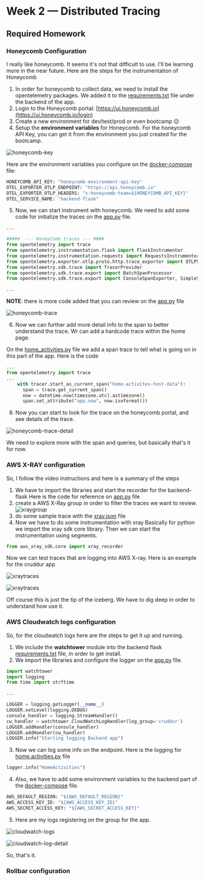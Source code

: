# Week 2 — Distributed Tracing

## Required Homework

### Honeycomb Configuration

I really like honeycomb. It seems it's not that difficult to use. I'll be learning more in the near future. Here are the steps for the instrumentation of Honeycomb

1. In order for honeycomb to collect data, we need to install the opentelemetry packages. We added it to the [requirements.txt](https://github.com/ymendozahn/aws-bootcamp-cruddur-2023/blob/3d030dd41700d91f35d6563cb5e468dbcd0f3403/backend-flask/requirements.txt#L4-L8) file under the backend of the app.
2. Login to the Honeycomb portal: [https://ui.honeycomb.io](https://ui.honeycomb.io/login)
3. Create a new environment for dev/test/prod or even bootcamp :wink: 
4. Setup the **environment variables** for Honeycomb. For the honeycomb API Key, you can get it from the environment you just created for the bootcamp.
 
 ![honeycomb-key](images/honeycombkey.png)

Here are the environment variables you   configure on the [docker-compose](https://github.com/ymendozahn/aws-bootcamp-cruddur-2023/blob/3d030dd41700d91f35d6563cb5e468dbcd0f3403/docker-compose.yml#L7-L10) file: 

```dockerfile
HONEYCOMB_API_KEY: "honeycomb-environment-api-key"
OTEL_EXPORTER_OTLP_ENDPOINT: "https://api.honeycomb.io"
OTEL_EXPORTER_OTLP_HEADERS: "x-honeycomb-team=${HONEYCOMB_API_KEY}"  
OTEL_SERVICE_NAME: "backend-flask"
```

5. Now, we can start instrument with honeycomb. We need to add some code for initialize the traces on the [app.py](https://github.com/ymendozahn/aws-bootcamp-cruddur-2023/blob/3d030dd41700d91f35d6563cb5e468dbcd0f3403/backend-flask/app.py#L17-L24) file.  

```python
...

#####  --- HoneyComb traces --- ####
from opentelemetry import trace
from opentelemetry.instrumentation.flask import FlaskInstrumentor
from opentelemetry.instrumentation.requests import RequestsInstrumentor
from opentelemetry.exporter.otlp.proto.http.trace_exporter import OTLPSpanExporter
from opentelemetry.sdk.trace import TracerProvider
from opentelemetry.sdk.trace.export import BatchSpanProcessor
from opentelemetry.sdk.trace.export import ConsoleSpanExporter, SimpleSpanProcessor

...
```

**NOTE**: there is more code added that you can review on the [app.py](https://github.com/ymendozahn/aws-bootcamp-cruddur-2023/blob/3d030dd41700d91f35d6563cb5e468dbcd0f3403/backend-flask/app.py) file

 ![honeycomb-trace](images/honeycombtrace01.png)

6. Now we can further add more detail info to the span to better understand the trace. Wr can add a hardcode trace within the home page.

On the [home_activities.py](https://github.com/ymendozahn/aws-bootcamp-cruddur-2023/blob/3d030dd41700d91f35d6563cb5e468dbcd0f3403/backend-flask/services/home_activities.py#L8-L11) file we add a span trace to tell what is going on in this part of the app. Here is the code
```python
...
from opentelemetry import trace
...
    with tracer.start_as_current_span("home-activites-test-data"):
      span = trace.get_current_span()
      now = datetime.now(timezone.utc).astimezone()
      span.set_attribute("app.now", now.isoformat())
```

8. Now you can start to look for the trace on the honeycomb portal, and see details of the trace.

 ![honeycomb-trace-detail](images/honeycombtrace02.png)
 
We need to explore more with the span and queries, but basically that's it for now.

### AWS X-RAY configuration

So, I follow the video instructions and here is a summary of the steps

1. We have to import the libraries and start the recorder for the backend-flask
  Here is the code for reference on [app.py](https://github.com/ymendozahn/aws-bootcamp-cruddur-2023/blob/3d030dd41700d91f35d6563cb5e468dbcd0f3403/backend-flask/app.py#L26-L28) file
2. create a AWS X-Ray group in order to filter the traces we want to review.
 ![xraygroup](images/xraygroup01.png)
3. do some sample trace with the [xray.json](https://github.com/ymendozahn/aws-bootcamp-cruddur-2023/blob/3d030dd41700d91f35d6563cb5e468dbcd0f3403/aws/json/xray.json) file
4. Now we have to do some instrumentation with xray
  Basically for python we import the xray sdk core library. Then we can start the instrumentation using segments.
  
  ```python 
  from aws_xray_sdk.core import xray_recorder
  ```
  Now we can test traces that are logging into AWS X-ray. Here is an example for the cruddur app
  
   ![xraytraces](images/xraytraces01.png)
   
   ![xraytraces](images/xraytraces02.png)
  
  Off course this is just the tip of the iceberg. We have to dig deep in order to understand how use it.
   
 ### AWS Cloudwatch logs configuration
 
 So, for the cloudwatch logs here are the steps to get it up and running.

1. We include the **watchtower** module into the backend flask [requirements.txt](https://github.com/ymendozahn/aws-bootcamp-cruddur-2023/blob/6427a6d4e6d7b9c5b499c9572074105f238d0135/backend-flask/requirements.txt#L12) file, in order to get install.
2. We import the libraries and configure the logger on the [app.py](https://github.com/ymendozahn/aws-bootcamp-cruddur-2023/blob/6427a6d4e6d7b9c5b499c9572074105f238d0135/backend-flask/app.py#L30-L33) file.
```python
import watchtower
import logging
from time import strftime

...

LOGGER = logging.getLogger(__name__)
LOGGER.setLevel(logging.DEBUG)
console_handler = logging.StreamHandler()
cw_handler = watchtower.CloudWatchLogHandler(log_group='cruddur')
LOGGER.addHandler(console_handler)
LOGGER.addHandler(cw_handler)
LOGGER.info("Starting logging Backend app")
```

3. Now we can log some info on the endpoint. Here is the logging for [home.activities.py](https://github.com/ymendozahn/aws-bootcamp-cruddur-2023/blob/6427a6d4e6d7b9c5b499c9572074105f238d0135/backend-flask/services/home_activities.py#L8) file

```python
logger.info("HomeActivities")
```
4. Also, we have to add some environment variables to the backend part of the [docker-compose](https://github.com/ymendozahn/aws-bootcamp-cruddur-2023/blob/6427a6d4e6d7b9c5b499c9572074105f238d0135/docker-compose.yml#L13-L15) file.

```dockerfile
AWS_DEFAULT_REGION: "${AWS_DEFAULT_REGION}"
AWS_ACCESS_KEY_ID: "${AWS_ACCESS_KEY_ID}"
AWS_SECRET_ACCESS_KEY: "${AWS_SECRET_ACCESS_KEY}"
```
5. Here are my logs registering on the group for the app.

 ![cloudwatch-logs](images/cloudwatchlog01.png)
 
 ![cloudwatch-log-detail](images/cloudwatchlog02.png)
 
 So, that's it. 
 
 ### Rollbar configuration
 
